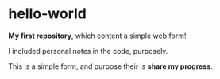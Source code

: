 # hello-world
**My first repository**, which content a simple web form!

I included personal notes in the code, purposely.

This is a simple form, and purpose their is **share my progress**.
